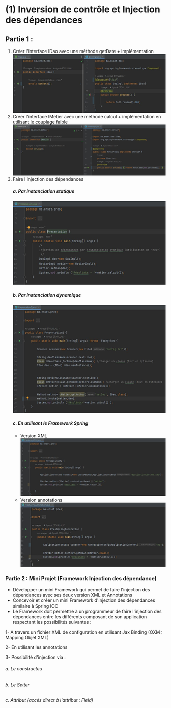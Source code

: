 # (1) Inversion de contrôle et Injection des dépendances

## Partie 1 :
1. Créer l'interface IDao avec une méthode getDate + implémentation
![](images/1.jpg)
2. Créer l'interface IMetier avec une méthode calcul + implémentation en utilisant le couplage faible
![](images/2.jpg)
3. Faire l'injection des dépendances          
   ##### a. Par instanciation statique 
      ![](images/3.a..jpg) 
   ##### b. Par instanciation dynamique   
      ![](images/3.b..jpg)
   ##### c. En utilisant le Framework Spring
      - Version XML
      ![](images/3.c.1..jpg)
      - Version annotations
      ![](images/3.c.2..jpg)
              
### Partie 2 : Mini Projet (Framework Injection des dépendance)
- Développer un mini Framework qui permet de faire l'injection des dépendances avec ses deux version XML et Annotations
- Concevoir et créer un mini Framework d'injection des dépendances similaire à Spring IOC
- Le Framework doit permettre à un programmeur de faire l'injection des dépendances entre les différents composant de son application respectant les possibilités suivantes : 

1- A travers un fichier XML de configuration en utilisant Jax Binding (OXM : Mapping Objet XML)

2- En utilisant les annotations   

3- Possibilité d'injection via :
   ###### a. Le constructeu      
   ###### b. Le Setter
   ###### c. Attribut (accès direct à l'attribut : Field)
